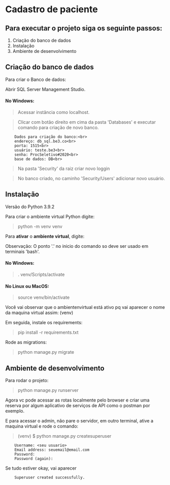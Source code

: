 <h1>Cadastro de paciente</h1>

<h2>Para executar o projeto siga os seguinte passos:</h2>
<ol>
    <li>Criação do banco de dados</li>
    <li>Instalação</li>
    <li>Ambiente de desenvolvimento</li>
</ol>

<h2>Criação do banco de dados</h2>

Para criar o Banco de dados:

Abrir SQL Server Management Studio.

#### No Windows:
> Acessar instância como localhost.

> Clicar com botão direito em cima da pasta 'Databases' e executar comando para criação de novo banco.
```
    Dados para criação do banco:<br>
    endereço: db_sql.be3.co<br>
    porta: 1515<br>
    usuário: teste.be3<br>
    senha: ProcSeletivo#2020<br>
    base de dados: DB<br>
```
> Na pasta 'Security' da raiz criar novo loggin

> No banco criado, no caminho 'Security/Users' adicionar novo usuário. 



<h2>Instalação</h2>

Versão do Python 3.9.2

Para criar o ambiente virtual Python digite:

> python -m venv venv

Para **ativar** o <strong>ambiente virtual</strong>, digite:

Observação: O ponto '.' no inicio do comando so deve ser usado em terminais 'bash'.

#### No Windows:
>. venv/Scripts/activate

#### No Linux ou MacOS:
>source venv/bin/activate 

Você vai observar que o ambientenvirtual está ativo pq vai aparecer o nome da maquina virtual assim: (venv) 

Em seguida, instale os requirements:
> pip install -r requirements.txt

Rode as migrations:
> python manage.py migrate



<h2>Ambiente de desenvolvimento</h2>

Para rodar o projeto:
> python manage.py runserver  

Agora vc pode acessar as rotas localmente pelo browser e criar uma reserva por algum aplicativo de serviços de API como o postman por exemplo.

E para acessar o admin, não pare o servidor, em outro terminal, ative a maquina virtual e rode o comando:
>
> (venv) $ python manage.py createsuperuser

```
    Username: <seu usuario>
    Email address: seuemail@email.com
    Password:
    Password (again):
```
Se tudo estiver okay, vai aparecer
```
    Superuser created successfully.
```


